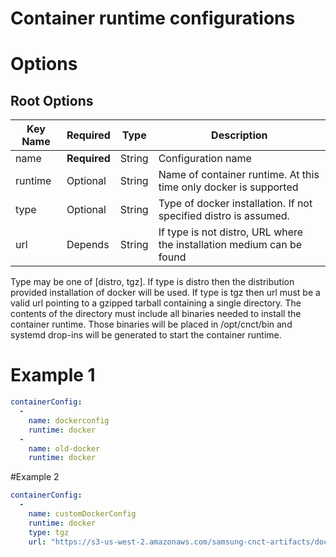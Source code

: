 # Container runtime configurations

# Options
## Root Options

| Key Name | Required | Type | Description|
| --- | --- | --- | --- |
| name | __Required__ | String | Configuration name |
| runtime | Optional | String | Name of container runtime. At this time only docker is supported |
| type | Optional | String | Type of docker installation. If not specified distro is assumed. |
| url | Depends | String | If type is not distro, URL where the installation medium can be found |

Type may be one of [distro, tgz]. If type is distro then the distribution provided installation of docker will be used. If type is tgz then url must be a valid url pointing to a gzipped tarball containing a single directory. The contents of the directory must include all binaries needed to install the container runtime. Those binaries will be placed in /opt/cnct/bin and systemd drop-ins will be generated to start the container runtime.

# Example 1
```yaml
containerConfig:
  - 
    name: dockerconfig
    runtime: docker
  -
    name: old-docker
    runtime: docker
```

#Example 2
```yaml
containerConfig:
  - 
    name: customDockerConfig
    runtime: docker
    type: tgz
    url: "https://s3-us-west-2.amazonaws.com/samsung-cnct-artifacts/docker-1.12.6%2B7ab89465.tgz"
```
